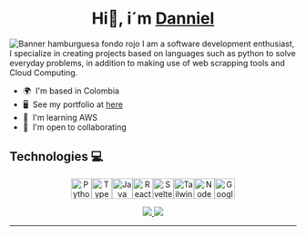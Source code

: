 <h1 align="center">
  Hi👋, i´m <a href="https://d4lion.site" target="_blank">Danniel</a>
</h1>


![Banner hamburguesa fondo rojo](https://github.com/d4lion/d4lion/assets/111100025/a016b774-8e1b-4388-9771-89800920e2e2)
I am a software development enthusiast, I specialize in creating projects based on languages such as python to solve everyday problems, in addition to making use of web scrapping tools and Cloud Computing.

*   🌍  I'm based in Colombia
*   🖥️  See my portfolio at [here](http://d4lion.site)
*   🧠  I'm learning AWS
*   🤝  I'm open to collaborating


## Technologies 💻
<p align="center">
<a href="https://www.python.org/" target="_blank" rel="noreferrer"><img src="https://raw.githubusercontent.com/danielcranney/readme-generator/main/public/icons/skills/python-colored.svg" width="36" height="36" alt="Python" /></a><a href="https://www.typescriptlang.org/" target="_blank" rel="noreferrer"><img src="https://raw.githubusercontent.com/danielcranney/readme-generator/main/public/icons/skills/typescript-colored.svg" width="36" height="36" alt="TypeScript" /></a><a href="https://www.oracle.com/java/" target="_blank" rel="noreferrer"><img src="https://raw.githubusercontent.com/danielcranney/readme-generator/main/public/icons/skills/java-colored.svg" width="36" height="36" alt="Java" /></a><a href="https://reactjs.org/" target="_blank" rel="noreferrer"><img src="https://raw.githubusercontent.com/danielcranney/readme-generator/main/public/icons/skills/react-colored.svg" width="36" height="36" alt="React" /></a><a href="https://svelte.dev/" target="_blank" rel="noreferrer"><img src="https://raw.githubusercontent.com/danielcranney/readme-generator/main/public/icons/skills/svelte-colored.svg" width="36" height="36" alt="Svelte" /></a><a href="https://tailwindcss.com/" target="_blank" rel="noreferrer"><img src="https://raw.githubusercontent.com/danielcranney/readme-generator/main/public/icons/skills/tailwindcss-colored.svg" width="36" height="36" alt="TailwindCSS" /></a><a href="https://nodejs.org/en/" target="_blank" rel="noreferrer"><img src="https://raw.githubusercontent.com/danielcranney/readme-generator/main/public/icons/skills/nodejs-colored.svg" width="36" height="36" alt="NodeJS" /></a><a href="https://cloud.google.com/" target="_blank" rel="noreferrer"><img src="https://raw.githubusercontent.com/danielcranney/readme-generator/main/public/icons/skills/googlecloud-colored.svg" width="36" height="36" alt="Google Cloud" /></a>
</p>

<div align="center">
  <a href="https://www.linkedin.com/in/dmartinezta/" target="_blank">
    <img src="https://img.shields.io/badge/LinkedIn-0077B5?style=for-the-badge&logo=linkedin&logoColor=white">
  </a>
  
  <a href="https://github.com/d4lion" target="_blank">
    <img src="https://img.shields.io/badge/GitHub-100000?style=for-the-badge&logo=github&logoColor=white">
  </a>
</div>                  


<hr>


<!--
**d4lion/d4lion** is a ✨ _special_ ✨ repository because its `README.md` (this file) appears on your GitHub profile.

img profile
![Banner hamburguesa fondo rojo (1)](https://github.com/d4lion/d4lion/assets/111100025/5c7c869f-4849-4e1e-a07f-b0be1a1be253)


Here are some ideas to get you started:


- 🌱 I’m currently learning ...
- 👯 I’m looking to collaborate on ...
- 🤔 I’m looking for help with ...
- 💬 Ask me about ...
- 📫 How to reach me: ...
- 😄 Pronouns: ...
- ⚡ Fun fact: ...
-->
